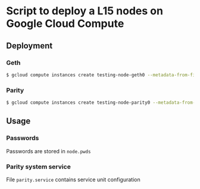 # Script to deploy a L15 nodes on Google Cloud Compute

## Deployment

### Geth
```bash
$ gcloud compute instances create testing-node-geth0 --metadata-from-file startup-script=./setup-node-geth.sh --zone=europe-west3-c --boot-disk-size=50GB
```

### Parity
```bash
$ gcloud compute instances create testing-node-parity0 --metadata-from-file startup-script=./setup-node-parity.sh --zone=europe-west3-c --boot-disk-size=50GB```
```

## Usage

### Passwords

Passwords are stored in `node.pwds`

### Parity system service

File `parity.service` contains service unit configuration
